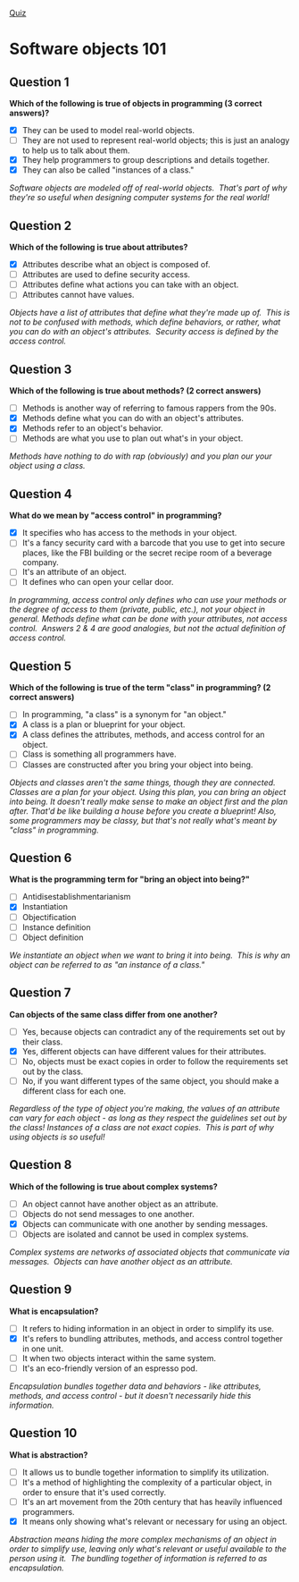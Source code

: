 [Quiz](https://openclassrooms.com/en/courses/5261196-think-like-a-computer-the-logic-of-programming/exercises/2640)
# Software objects 101

## Question 1
**Which of the following is true of objects in programming (3 correct answers)?**
- [x] They can be used to model real-world objects.
- [ ] They are not used to represent real-world objects; this is just an analogy to help us to talk about them.
- [x] They help programmers to group descriptions and details together.
- [x] They can also be called "instances of a class."

_Software objects are modeled off of real-world objects.  That's part of why they're so useful when designing computer systems for the real world!_

## Question 2
**Which of the following is true about attributes?**
- [x] Attributes describe what an object is composed of.
- [ ] Attributes are used to define security access.
- [ ] Attributes define what actions you can take with an object.
- [ ] Attributes cannot have values.

_Objects have a list of attributes that define what they're made up of.  This is not to be confused with methods, which define behaviors, or rather, what you can do with an object's attributes.  Security access is defined by the access control._

## Question 3
**Which of the following is true about methods? (2 correct answers)**
- [ ] Methods is another way of referring to famous rappers from the 90s.
- [x] Methods define what you can do with an object's attributes.
- [x] Methods refer to an object's behavior.
- [ ] Methods are what you use to plan out what's in your object.

_Methods have nothing to do with rap (obviously) and you plan our your object using a class._

## Question 4
**What do we mean by "access control" in programming?**
- [x] It specifies who has access to the methods in your object.
- [ ] It's a fancy security card with a barcode that you use to get into secure places, like the FBI building or the secret recipe room of a beverage company.
- [ ] It's an attribute of an object.
- [ ] It defines who can open your cellar door.

_In programming, access control only defines who can use your methods or the degree of access to them (private, public, etc.), not your object in general. Methods define what can be done with your attributes, not access control.  Answers 2 & 4 are good analogies, but not the actual definition of access control._

## Question 5
**Which of the following is true of the term "class" in programming? (2 correct answers)**
- [ ] In programming, "a class" is a synonym for "an object."
- [x] A class is a plan or blueprint for your object.
- [x] A class defines the attributes, methods, and access control for an object.
- [ ] Class is something all programmers have.
- [ ] Classes are constructed after you bring your object into being.

_Objects and classes aren't the same things, though they are connected. Classes are a plan for your object. Using this plan, you can bring an object into being. It doesn't really make sense to make an object first and the plan after. That'd be like building a house before you create a blueprint! Also, some programmers may be classy, but that's not really what's meant by "class" in programming._

## Question 6
**What is the programming term for "bring an object into being?"**
- [ ] Antidisestablishmentarianism
- [x] Instantiation
- [ ] Objectification
- [ ] Instance definition
- [ ] Object definition

_We instantiate an object when we want to bring it into being.  This is why an object can be referred to as "an instance of a class."_

## Question 7
**Can objects of the same class differ from one another?**
- [ ] Yes, because objects can contradict any of the requirements set out by their class.
- [x] Yes, different objects can have different values for their attributes.
- [ ] No, objects must be exact copies in order to follow the requirements set out by the class.
- [ ] No, if you want different types of the same object, you should make a different class for each one.

_Regardless of the type of object you're making, the values of an attribute can vary for each object - as long as they respect the guidelines set out by the class! Instances of a class are not exact copies.  This is part of why using objects is so useful!_

## Question 8
**Which of the following is true about complex systems?**
- [ ] An object cannot have another object as an attribute.
- [ ] Objects do not send messages to one another.
- [x] Objects can communicate with one another by sending messages.
- [ ] Objects are isolated and cannot be used in complex systems.

_Complex systems are networks of associated objects that communicate via messages.  Objects can have another object as an attribute._

## Question 9
**What is encapsulation?**
- [ ] It refers to hiding information in an object in order to simplify its use.
- [x] It's refers to bundling attributes, methods, and access control together in one unit.
- [ ] It when two objects interact within the same system.
- [ ] It's an eco-friendly version of an espresso pod.

_Encapsulation bundles together data and behaviors - like attributes, methods, and access control - but it doesn't necessarily hide this information._

## Question 10
**What is abstraction?**
- [ ] It allows us to bundle together information to simplify its utilization.
- [ ] It's a method of highlighting the complexity of a particular object, in order to ensure that it's used correctly.
- [ ] It's an art movement from the 20th century that has heavily influenced programmers.
- [x] It means only showing what's relevant or necessary for using an object.

_Abstraction means hiding the more complex mechanisms of an object in order to simplify use, leaving only what's relevant or useful available to the person using it.  The bundling together of information is referred to as encapsulation._